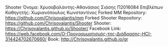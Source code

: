 Shooter
Όνομα: Χρυσοβαλάντης-Αθανάσιος Σιάσης Π2016084
Επιβλέπων Καθηγητής: Χωριανόπουλος Κωνσταντίνος
Forked MM Repository: https://github.com/Chrisovalantis/mm
Forked Shooter Repository: https://github.com/Chrisovalantis/Shooter
Shooter: https://Chrisovalantis.github.io/Shooter/
Facebook Link: https://web.facebook.com/Ο-Προγραμματισμός-της-Διάδρασης-HCI-314424702670660/
Book: http://Chrisovalantis.github.io/gr

